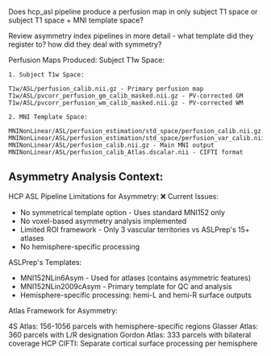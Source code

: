 Does hcp_asl pipeline produce a perfusion map in only subject T1 space or subject T1 space + MNI template space?

Review asymmetry index pipelines in more detail - what template did they register to? how did they deal with symmetry?

Perfusion Maps Produced:
Subject T1w Space:
```
1. Subject T1w Space:

T1w/ASL/perfusion_calib.nii.gz - Primary perfusion map
T1w/ASL/pvcorr_perfusion_gm_calib_masked.nii.gz - PV-corrected GM
T1w/ASL/pvcorr_perfusion_wm_calib_masked.nii.gz - PV-corrected WM

2. MNI Template Space:

MNINonLinear/ASL/perfusion_estimation/std_space/perfusion_calib.nii.gz
MNINonLinear/ASL/perfusion_estimation/std_space/perfusion_var_calib.nii.gz 
MNINonLinear/ASL/perfusion_calib.nii.gz - Main MNI output
MNINonLinear/ASL/perfusion_calib_Atlas.dscalar.nii - CIFTI format

```

## Asymmetry Analysis Context:
HCP ASL Pipeline Limitations for Asymmetry:
❌ Current Issues:

- No symmetrical template option - Uses standard MNI152 only
- No voxel-based asymmetry analysis implemented
- Limited ROI framework - Only 3 vascular territories vs ASLPrep's 15+ atlases
- No hemisphere-specific processing



ASLPrep's Templates:
- MNI152NLin6Asym - Used for atlases (contains asymmetric features)
- MNI152NLin2009cAsym - Primary template for QC and analysis
- Hemisphere-specific processing: hemi-L and hemi-R surface outputs

Atlas Framework for Asymmetry:

4S Atlas: 156-1056 parcels with hemisphere-specific regions
Glasser Atlas: 360 parcels with L/R designation
Gordon Atlas: 333 parcels with bilateral coverage
HCP CIFTI: Separate cortical surface processing per hemisphere
